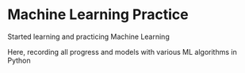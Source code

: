 # Machine Learning Practice

Started learning and practicing Machine Learning

Here, recording all progress and models with various ML algorithms in Python